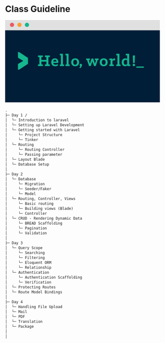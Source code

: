 # Class Guideline

![Laravel Guide](img/hello.png)

    .
    ├─ Day 1 /
    │  └─ Introduction to laravel
    │  └─ Setting up Laravel Development
    │  └─ Getting started with Laravel
    │     └─ Project Structure
    │     └─ Tinker         
    │  └─ Routing
    │     └─ Routing Controller
    │     └─ Passing parameter 
    │  └─ Layout Blade
    │  └─ Database Setup     
    │
    ├─ Day 2
    │  └─ Database
    │     └─ Migration
    │     └─ Seeder/Faker
    │     └─ Model                
    │  └─ Routing, Controller, Views
    │     └─ Basic routing
    │     └─ Building views (Blade)
    │     └─ Controller
    │  └─ CRUD - Rendering Dynamic Data
    │     └─ BREAD Scaffolding
    │     └─ Pagination
    │     └─ Validation
    │
    ├─ Day 3
    │  └─ Query Scope
    │     └─ Searching
    │     └─ Filtering         
    │     └─ Eloquent ORM
    │     └─ Relationship          
    │  └─ Authentication
    │     └─ Authentication Scaffolding
    │     └─ Verification    
    │  └─ Protecting Routes
    │  └─ Route Model Bindings
    │
    ├─ Day 4
    │  └─ Handling File Upload
    │  └─ Mail
    │  └─ PDF
    │  └─ Translation
    │  └─ Package
    │
    │
